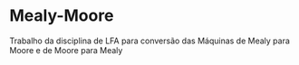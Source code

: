 # Mealy-Moore
Trabalho da disciplina de LFA para conversão das Máquinas de Mealy para Moore e de Moore para Mealy
